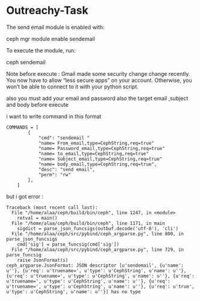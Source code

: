 # Outreachy-Task

The send email module is enabled with:

ceph mgr module enable sendemail

To execute the module, run:

ceph sendemail

Note before execute :
Gmail made some security change change recently. You now have to allow “less secure apps” on your account. Otherwise, you won’t be able to connect to it with your python script. 

also you must add your email and password also the target email ,subject and body before execute 

i want to write command in this format
```
COMMANDS = [
        {
            "cmd": "sendemail "
            "name= From_email,type=CephString,req=true"
            "name= Password_email,type=CephString,req=true"
            "name= to_email,type=CephString,req=true"
            "name= Subject_email,type=CephString,req=true"
            "name= body_email,type=CephString,req=true",       
            "desc": "send email",
            "perm": "rw"
        },
    ]
 ```
but i got error :
```
Traceback (most recent call last):
  File "/home/alaa/ceph/build/bin/ceph", line 1247, in <module>
    retval = main()
  File "/home/alaa/ceph/build/bin/ceph", line 1171, in main
    sigdict = parse_json_funcsigs(outbuf.decode('utf-8'), 'cli')
  File "/home/alaa/ceph/src/pybind/ceph_argparse.py", line 800, in parse_json_funcsigs
    cmd['sig'] = parse_funcsig(cmd['sig'])
  File "/home/alaa/ceph/src/pybind/ceph_argparse.py", line 729, in parse_funcsig
    raise JsonFormat(s)
ceph_argparse.JsonFormat: JSON descriptor [u'sendemail', {u'name': u''}, {u'req': u'truename=', u'type': u'CephString', u'name': u''}, {u'req': u'truename=', u'type': u'CephString', u'name': u''}, {u'req': u'truename=', u'type': u'CephString', u'name': u''}, {u'req': u'truename=', u'type': u'CephString', u'name': u''}, {u'req': u'true', u'type': u'CephString', u'name': u''}] has no type
```
